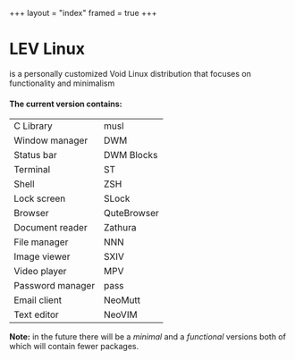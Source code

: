 +++
layout = "index"
framed = true
+++

# LEV Linux
is a personally customized Void Linux distribution that focuses on
functionality and minimalism

#### The current version contains:
|                  |             |
| --------------   | ----------  |
| C Library        | musl        |
| Window manager   | DWM         |
| Status bar       | DWM Blocks  |
| Terminal         | ST          |
| Shell            | ZSH         |
| Lock screen      | SLock       |
| Browser          | QuteBrowser |
| Document reader  | Zathura     |
| File manager     | NNN         |
| Image viewer     | SXIV        |
| Video player     | MPV         |
| Password manager | pass        |
| Email client     | NeoMutt     |
| Text editor      | NeoVIM      |

**Note:** in the future there will be a *minimal* and a *functional* versions
both of which will contain fewer packages.
